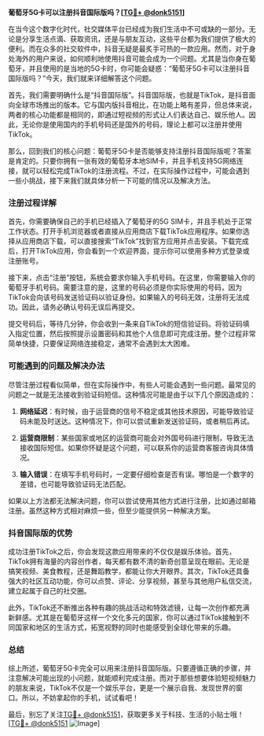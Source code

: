 **葡萄牙5G卡可以注册抖音国际版吗？[[TG💪+ @donk5151](https://t.me/s/donk5151)]**

在当今这个数字化时代，社交媒体平台已经成为我们生活中不可或缺的一部分。无论是分享生活点滴、获取资讯，还是与朋友互动，这些平台都为我们提供了极大的便利。而在众多的社交软件中，抖音无疑是最炙手可热的一款应用。然而，对于身处海外的用户来说，如何顺利地使用抖音可能会成为一个问题。尤其是当你身在葡萄牙，并且使用的是当地的5G卡时，你可能会疑惑：“葡萄牙5G卡可以注册抖音国际版吗？”今天，我们就来详细解答这个问题。

首先，我们需要明确什么是“抖音国际版”。抖音国际版，也就是TikTok，是抖音面向全球市场推出的版本。它与国内版抖音相比，在功能上略有差异，但总体来说，两者的核心功能都是相同的，即通过短视频的形式让人们表达自己、娱乐他人。因此，无论你是使用国内的手机号码还是国外的号码，理论上都可以注册并使用TikTok。

那么，回到我们的核心问题：葡萄牙5G卡是否能够支持注册抖音国际版呢？答案是肯定的。只要你拥有一张有效的葡萄牙本地SIM卡，并且手机支持5G网络连接，就可以轻松完成TikTok的注册流程。不过，在实际操作过程中，可能会遇到一些小挑战，接下来我们就具体分析一下可能的情况以及解决方法。

### 注册过程详解

首先，你需要确保自己的手机已经插入了葡萄牙的5G SIM卡，并且手机处于正常工作状态。打开手机浏览器或者直接从应用商店下载TikTok应用程序。如果你选择从应用商店下载，可以直接搜索“TikTok”找到官方应用并点击安装。下载完成后，打开TikTok应用，你会看到一个欢迎界面，提示你可以使用多种方式登录或注册账号。

接下来，点击“注册”按钮，系统会要求你输入手机号码。在这里，你需要输入你的葡萄牙手机号码。需要注意的是，这里的号码必须是你实际使用的号码，因为TikTok会向该号码发送验证码以验证身份。如果输入的号码无效，注册将无法成功。因此，请务必确认号码无误后再提交。

提交号码后，等待几分钟，你会收到一条来自TikTok的短信验证码。将验证码填入指定位置，然后按照提示设置密码和其他个人信息即可完成注册。整个过程非常简单快捷，只要保证网络连接稳定，通常不会遇到太大困难。

### 可能遇到的问题及解决办法

尽管注册过程看似简单，但在实际操作中，有些人可能会遇到一些问题。最常见的问题之一就是无法接收到验证码短信。这种情况可能是由于以下几个原因造成的：

1. **网络延迟**：有时候，由于运营商的信号不稳定或其他技术原因，可能导致验证码未能及时送达。这种情况下，你可以尝试重新发送验证码，或者稍后再试。
   
2. **运营商限制**：某些国家或地区的运营商可能会对外国号码进行限制，导致无法接收国际短信。如果你怀疑是这个问题，可以联系你的运营商客服咨询具体情况。

3. **输入错误**：在填写手机号码时，一定要仔细检查是否有误。哪怕是一个数字的差错，也可能导致验证码无法匹配。

如果以上方法都无法解决问题，你可以尝试使用其他方式进行注册，比如通过邮箱注册。虽然这种方式相对麻烦一些，但至少能提供另一种解决方案。

### 抖音国际版的优势

成功注册TikTok之后，你会发现这款应用带来的不仅仅是娱乐体验。首先，TikTok拥有海量的内容创作者，每天都有数不清的新奇创意呈现在眼前。无论是搞笑视频、美食教程，还是舞蹈教学，都能让你大开眼界。其次，TikTok还具备强大的社区互动功能，你可以点赞、评论、分享视频，甚至与其他用户私信交流，建立起属于自己的社交圈。

此外，TikTok还不断推出各种有趣的挑战活动和特效滤镜，让每一次创作都充满新鲜感。尤其是在葡萄牙这样一个文化多元的国家，你可以通过TikTok接触到不同国家和地区的生活方式，拓宽视野的同时也能感受到全球化带来的乐趣。

### 总结

综上所述，葡萄牙5G卡完全可以用来注册抖音国际版。只要遵循正确的步骤，并注意解决可能出现的小问题，就能顺利完成注册。而对于那些想要体验短视频魅力的朋友来说，TikTok不仅是一个娱乐平台，更是一个展示自我、发现世界的窗口。所以，不妨拿起你的手机，试试看吧！

最后，别忘了关注[TG💪+ @donk5151](https://t.me/s/donk5151)，获取更多关于科技、生活的小贴士哦！[[TG💪+ @donk5151](https://t.me/s/donk5151) ![Image](https://i.postimg.cc/rwNCRYN7/Snipaste-2025-04-30-17-27-05.png)]